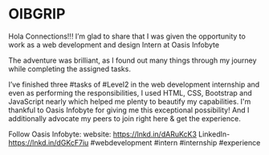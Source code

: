 # OIBGRIP
Hola Connections!!!
I’m glad to share that I was given the opportunity to work as a web development and design Intern at Oasis Infobyte

The adventure was brilliant, as I found out many things through my journey while completing the assigned tasks.

I’ve finished three #tasks of #Level2 in the web development internship and even as performing the responsibilities, I used HTML, CSS, Bootstrap and JavaScript nearly which helped me plenty to beautify my capabilities.
I'm thankful to Oasis Infobyte for giving me this exceptional possibility! And I additionally advocate my peers to join right here & get the experience.

Follow Oasis Infobyte:
website: https://lnkd.in/dARuKcK3
LinkedIn- https://lnkd.in/dGKcF7iu
#webdevelopment #intern #internship #experience
